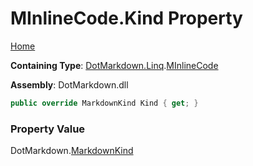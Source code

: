 # MInlineCode\.Kind Property

[Home](../../../../README.md)

**Containing Type**: [DotMarkdown.Linq](../../README.md)\.[MInlineCode](../README.md)

**Assembly**: DotMarkdown\.dll

```csharp
public override MarkdownKind Kind { get; }
```

### Property Value

DotMarkdown\.[MarkdownKind](../../../MarkdownKind/README.md)

